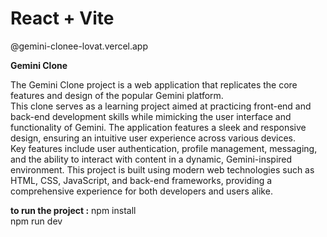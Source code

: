 # React + Vite
@gemini-clonee-lovat.vercel.app

<b>Gemini Clone</b>

The Gemini Clone project is a web application that replicates the core features and design of the popular Gemini platform.<br> This clone serves as a learning project aimed at practicing front-end and back-end development skills while mimicking the user interface and functionality of Gemini. The application features a sleek and responsive design, ensuring an intuitive user experience across various devices.<br> Key features include user authentication, profile management, messaging, and the ability to interact with content in a dynamic, Gemini-inspired environment. This project is built using modern web technologies such as HTML, CSS, JavaScript, and back-end frameworks, providing a comprehensive experience for both developers and users alike.

<b>to run the project :</b>
npm install<br>
npm run dev



